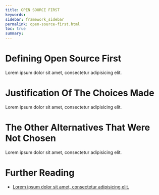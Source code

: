 ```yaml
---
title: OPEN SOURCE FIRST
keywords:
sidebar: framework_sidebar
permalink: open-source-first.html
toc: true
summary:
---
```


# Defining Open Source First
Lorem ipsum dolor sit amet, consectetur adipisicing elit.

# Justification Of The Choices Made
Lorem ipsum dolor sit amet, consectetur adipisicing elit.

# The Other Alternatives That Were Not Chosen
Lorem ipsum dolor sit amet, consectetur adipisicing elit.

# Further Reading
* [Lorem ipsum dolor sit amet, consectetur adipisicing elit.]()
